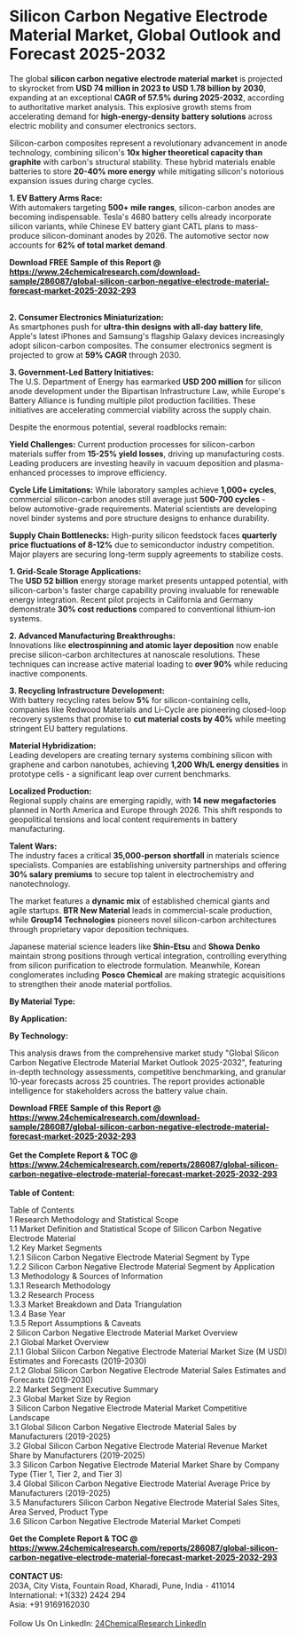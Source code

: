 <h1>Silicon Carbon Negative Electrode Material Market, Global Outlook and Forecast 2025-2032</h1><p>The global <strong>silicon carbon negative electrode material market</strong> is projected to skyrocket from <strong>USD 74 million in 2023 to USD 1.78 billion by 2030</strong>, expanding at an exceptional <strong>CAGR of 57.5% during 2025-2032</strong>, according to authoritative market analysis. This explosive growth stems from accelerating demand for <strong>high-energy-density battery solutions</strong> across electric mobility and consumer electronics sectors.</p><p>Silicon-carbon composites represent a revolutionary advancement in anode technology, combining silicon's <strong>10x higher theoretical capacity than graphite</strong> with carbon's structural stability. These hybrid materials enable batteries to store <strong>20-40% more energy</strong> while mitigating silicon's notorious expansion issues during charge cycles.</p><p><strong>1. EV Battery Arms Race:</strong><br>
With automakers targeting <strong>500+ mile ranges</strong>, silicon-carbon anodes are becoming indispensable. Tesla's 4680 battery cells already incorporate silicon variants, while Chinese EV battery giant CATL plans to mass-produce silicon-dominant anodes by 2026. The automotive sector now accounts for <strong>62% of total market demand</strong>.</p><div><b>Download FREE Sample of this Report @ 
            <a href="https://www.24chemicalresearch.com/download-sample/286087/global-silicon-carbon-negative-electrode-material-forecast-market-2025-2032-293">
            https://www.24chemicalresearch.com/download-sample/286087/global-silicon-carbon-negative-electrode-material-forecast-market-2025-2032-293</a></b></div><br><p><strong>2. Consumer Electronics Miniaturization:</strong><br>
As smartphones push for <strong>ultra-thin designs with all-day battery life</strong>, Apple's latest iPhones and Samsung's flagship Galaxy devices increasingly adopt silicon-carbon composites. The consumer electronics segment is projected to grow at <strong>59% CAGR</strong> through 2030.</p><p><strong>3. Government-Led Battery Initiatives:</strong><br>
The U.S. Department of Energy has earmarked <strong>USD 200 million</strong> for silicon anode development under the Bipartisan Infrastructure Law, while Europe's Battery Alliance is funding multiple pilot production facilities. These initiatives are accelerating commercial viability across the supply chain.</p><p>Despite the enormous potential, several roadblocks remain:</p><p><strong>Yield Challenges:</strong> Current production processes for silicon-carbon materials suffer from <strong>15-25% yield losses</strong>, driving up manufacturing costs. Leading producers are investing heavily in vacuum deposition and plasma-enhanced processes to improve efficiency.</p><p><strong>Cycle Life Limitations:</strong> While laboratory samples achieve <strong>1,000+ cycles</strong>, commercial silicon-carbon anodes still average just <strong>500-700 cycles</strong> - below automotive-grade requirements. Material scientists are developing novel binder systems and pore structure designs to enhance durability.</p><p><strong>Supply Chain Bottlenecks:</strong> High-purity silicon feedstock faces <strong>quarterly price fluctuations of 8-12%</strong> due to semiconductor industry competition. Major players are securing long-term supply agreements to stabilize costs.</p><p><strong>1. Grid-Scale Storage Applications:</strong><br>
The <strong>USD 52 billion</strong> energy storage market presents untapped potential, with silicon-carbon's faster charge capability proving invaluable for renewable energy integration. Recent pilot projects in California and Germany demonstrate <strong>30% cost reductions</strong> compared to conventional lithium-ion systems.</p><p><strong>2. Advanced Manufacturing Breakthroughs:</strong><br>
Innovations like <strong>electrospinning and atomic layer deposition</strong> now enable precise silicon-carbon architectures at nanoscale resolutions. These techniques can increase active material loading to <strong>over 90%</strong> while reducing inactive components.</p><p><strong>3. Recycling Infrastructure Development:</strong><br>
With battery recycling rates below <strong>5%</strong> for silicon-containing cells, companies like Redwood Materials and Li-Cycle are pioneering closed-loop recovery systems that promise to <strong>cut material costs by 40%</strong> while meeting stringent EU battery regulations.</p><p><strong>Material Hybridization:</strong><br>
	Leading developers are creating ternary systems combining silicon with graphene and carbon nanotubes, achieving <strong>1,200 Wh/L energy densities</strong> in prototype cells - a significant leap over current benchmarks.</p><p><strong>Localized Production:</strong><br>
	Regional supply chains are emerging rapidly, with <strong>14 new megafactories</strong> planned in North America and Europe through 2026. This shift responds to geopolitical tensions and local content requirements in battery manufacturing.</p><p><strong>Talent Wars:</strong><br>
	The industry faces a critical <strong>35,000-person shortfall</strong> in materials science specialists. Companies are establishing university partnerships and offering <strong>30% salary premiums</strong> to secure top talent in electrochemistry and nanotechnology.</p><p>The market features a <strong>dynamic mix</strong> of established chemical giants and agile startups. <strong>BTR New Material</strong> leads in commercial-scale production, while <strong>Group14 Technologies</strong> pioneers novel silicon-carbon architectures through proprietary vapor deposition techniques.</p><p>Japanese material science leaders like <strong>Shin-Etsu</strong> and <strong>Showa Denko</strong> maintain strong positions through vertical integration, controlling everything from silicon purification to electrode formulation. Meanwhile, Korean conglomerates including <strong>Posco Chemical</strong> are making strategic acquisitions to strengthen their anode material portfolios.</p><p><strong>By Material Type:</strong></p><p><strong>By Application:</strong></p><p><strong>By Technology:</strong></p><p>This analysis draws from the comprehensive market study "Global Silicon Carbon Negative Electrode Material Market Outlook 2025-2032", featuring in-depth technology assessments, competitive benchmarking, and granular 10-year forecasts across 25 countries. The report provides actionable intelligence for stakeholders across the battery value chain.</p><div><b>Download FREE Sample of this Report @ 
            <a href="https://www.24chemicalresearch.com/download-sample/286087/global-silicon-carbon-negative-electrode-material-forecast-market-2025-2032-293">
            https://www.24chemicalresearch.com/download-sample/286087/global-silicon-carbon-negative-electrode-material-forecast-market-2025-2032-293</a></b></div><br><div><b>Get the Complete Report & TOC @ 
            <a href="https://www.24chemicalresearch.com/reports/286087/global-silicon-carbon-negative-electrode-material-forecast-market-2025-2032-293">
            https://www.24chemicalresearch.com/reports/286087/global-silicon-carbon-negative-electrode-material-forecast-market-2025-2032-293</a></b></div><br>
            <b>Table of Content:</b><p>Table of Contents<br />
1 Research Methodology and Statistical Scope<br />
1.1 Market Definition and Statistical Scope of Silicon Carbon Negative Electrode Material<br />
1.2 Key Market Segments<br />
1.2.1 Silicon Carbon Negative Electrode Material Segment by Type<br />
1.2.2 Silicon Carbon Negative Electrode Material Segment by Application<br />
1.3 Methodology & Sources of Information<br />
1.3.1 Research Methodology<br />
1.3.2 Research Process<br />
1.3.3 Market Breakdown and Data Triangulation<br />
1.3.4 Base Year<br />
1.3.5 Report Assumptions & Caveats<br />
2 Silicon Carbon Negative Electrode Material Market Overview<br />
2.1 Global Market Overview<br />
2.1.1 Global Silicon Carbon Negative Electrode Material Market Size (M USD) Estimates and Forecasts (2019-2030)<br />
2.1.2 Global Silicon Carbon Negative Electrode Material Sales Estimates and Forecasts (2019-2030)<br />
2.2 Market Segment Executive Summary<br />
2.3 Global Market Size by Region<br />
3 Silicon Carbon Negative Electrode Material Market Competitive Landscape<br />
3.1 Global Silicon Carbon Negative Electrode Material Sales by Manufacturers (2019-2025)<br />
3.2 Global Silicon Carbon Negative Electrode Material Revenue Market Share by Manufacturers (2019-2025)<br />
3.3 Silicon Carbon Negative Electrode Material Market Share by Company Type (Tier 1, Tier 2, and Tier 3)<br />
3.4 Global Silicon Carbon Negative Electrode Material Average Price by Manufacturers (2019-2025)<br />
3.5 Manufacturers Silicon Carbon Negative Electrode Material Sales Sites, Area Served, Product Type<br />
3.6 Silicon Carbon Negative Electrode Material Market Competi</p><div><b>Get the Complete Report & TOC @ 
            <a href="https://www.24chemicalresearch.com/reports/286087/global-silicon-carbon-negative-electrode-material-forecast-market-2025-2032-293">
            https://www.24chemicalresearch.com/reports/286087/global-silicon-carbon-negative-electrode-material-forecast-market-2025-2032-293</a></b></div><br><b>CONTACT US:</b><br>
            203A, City Vista, Fountain Road, Kharadi, Pune, India - 411014<br>
            International: +1(332) 2424 294<br>
            Asia: +91 9169162030 <br><br>
            Follow Us On LinkedIn: <a href="https://www.linkedin.com/company/24chemicalresearch/">24ChemicalResearch LinkedIn</a>
